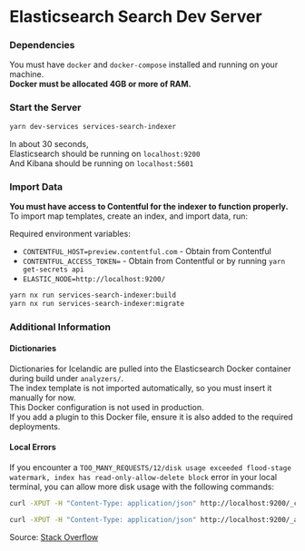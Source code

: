 # Elasticsearch Search Dev Server

### Dependencies

You must have `docker` and `docker-compose` installed and running on your machine.  
**Docker must be allocated 4GB or more of RAM.**

### Start the Server

```bash
yarn dev-services services-search-indexer
```

In about 30 seconds,  
Elasticsearch should be running on `localhost:9200`  
And Kibana should be running on `localhost:5601`

### Import Data

**You must have access to Contentful for the indexer to function properly.**  
To import map templates, create an index, and import data, run:

Required environment variables:

- `CONTENTFUL_HOST=preview.contentful.com` - Obtain from Contentful
- `CONTENTFUL_ACCESS_TOKEN=` - Obtain from Contentful or by running `yarn get-secrets api`
- `ELASTIC_NODE=http://localhost:9200/`

```bash
yarn nx run services-search-indexer:build
yarn nx run services-search-indexer:migrate
```

### Additional Information

#### Dictionaries

Dictionaries for Icelandic are pulled into the Elasticsearch Docker container during build under `analyzers/`.  
The index template is not imported automatically, so you must insert it manually for now.  
This Docker configuration is not used in production.  
If you add a plugin to this Docker file, ensure it is also added to the required deployments.

#### Local Errors

If you encounter a `TOO_MANY_REQUESTS/12/disk usage exceeded flood-stage watermark, index has read-only-allow-delete block` error in your local terminal, you can allow more disk usage with the following commands:

```bash
curl -XPUT -H "Content-Type: application/json" http://localhost:9200/_cluster/settings -d '{ "transient": { "cluster.routing.allocation.disk.threshold_enabled": false } }'
```

```bash
curl -XPUT -H "Content-Type: application/json" http://localhost:9200/_all/_settings -d '{"index.blocks.read_only_allow_delete": null}'
```

Source: [Stack Overflow](https://stackoverflow.com/questions/63880017/elasticsearch-docker-flood-stage-disk-watermark-95-exceeded#answer-63881121)